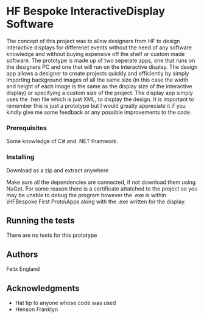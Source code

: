 # HF Bespoke InteractiveDisplay Software

The concept of this project was to allow designers from HF to design interactive displays for differenet events without the need of any software knowledge and without buying expensive off the shelf or custom made software.
The prototype is made up of two seperate apps, one that runs on the designers PC and one that will run on the interactive display. 
The design app allows a designer to create projects quickly and efficiently by simply importing background images of all the same size (in this case the width and height of each image is the same as the display size of the interactive display) or specifying a custom size of the project. 
The display app simply uses the .hen file which is just XML, to display the design.
It is important to remember this is just a prototype but I would greatly appreciate it if you kindly give me some feedback or any possible improvements to the code.

### Prerequisites

Some knowledge of C# and .NET Framwork.

### Installing

Download as a zip and extract anywhere

Make sure all the dependencies are connected, if not download them using NuGet. For some reason there is a certificate attatched to the project so you may be unable to debug the program however the .exe is within \HFBespoke First Proto\Apps along with the .exe written for the display.

## Running the tests

There are no tests for this prototype

## Authors

Felix England

## Acknowledgments

* Hat tip to anyone whose code was used
* Henson Franklyn
